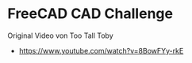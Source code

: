 # FreeCAD CAD Challenge

Original Video von Too Tall Toby

- https://www.youtube.com/watch?v=8BowFYy-rkE

